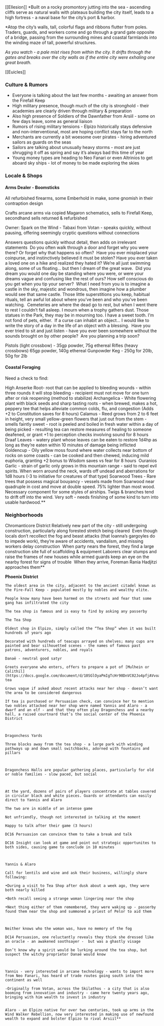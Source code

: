 [[Ellesion]]
*Built on a rocky promontory jutting into the sea - ascending cliffs serve as natural walls with plateaus building the city itself, leads to a high fortress - a naval base for the city’s port & harbor. 

*Atop the city’s walls, tall, colorful flags and ribbons flutter from poles. Traders, guards, and workers come and go through a grand gate opposite of a bridge, passing from the surrounding mines and coastal farmlands into the winding maze of tall, powerful structures.
  
*As you watch - a pale mist rises from within the city. It drifts through the gates and breaks over the city walls as if the entire city were exhaling one great breath.*

[[Euicles]]

### Culture & Rumors

- Everyone is talking about the last few months - awaiting an answer from the Firefall Keep
- High military presence, though much of the city is stronghold - their academies are clearly driven through military & preparation
- Also high presence of Soldiers of the Dawnfather from Arsiil - some on few days leave, some as general liaison 
- Rumors of rising military tensions - Elpizo historically stays defensive and non-interventional, most are hoping conflict stays far to the north 
- Merchants are currently a bit woesome over pirates - hiring adventured sailors as guards on the seas
- Sailors are talking about unusually heavy storms - most are just shrugging it off as spring and say it’s always bad this time of year 
- Young money types are heading to Neo Fanari or even Altrinios to get aboard sky ships - lot of money to be made exploring the skies

### Locale & Shops

#### Arms Dealer - Boomsticks

All refurbished firearms, some Emberhold in make, some gnomish in their contraption design

Crafts arcane arms via copied Magaron schematics, sells to Firefall Keep, secondhand sells returned & refurbished

Owner: Spark on the Wind - Tabaxi from Votan - speaks quickly, without pausing, offering seemingly cryptic questions without connections

Answers questions quickly without detail, then adds on irrelevant statements 
	Do you often walk through a door and forget why you were there? Or forget why that happens so often? 
	Have you ever misplaced your coinpurse, and instinctively believed it must be stolen?
	Have you ever taken a loved one on a hike and realized they hated it?
	We’re all just swimming along, some of us floating… but then I dream of the great wave. 
	Did you dream you would one day be standing where you were, or were your dreams vague and confusing like the rest of ours?
	How self conscious do you get when you tip your server? 
	What I need from you is to imagine a castle in the sky, majestic and wondrous, then imagine how a plumber would see that same castle.
	Those little superstitions you keep, habitual rituals, tell an awful lot about where you’ve been and who you’ve been watching. 
	Cemeteries are where the dead go to rest, but when I went there to rest I couldn’t fall asleep.
	I mourn when a trophy gathers dust. Those statues in the Park, they may be in mourning too.
	I have a sweet tooth. I’m not fond of pets, either. 
	If a curse can inhabit an object… I would like to write the story of a day in the life of an object with a blessing. 
	Have you ever tried to sit and just listen - have you ever been somewhere without the sounds brought on by other people? 
	Are you planning a trip soon? 

Pistols (light crossbow) - 35gp powder, 75g ethereal
Rifles (heavy crossbows) 65gp powder, 140g ethereal
Gunpowder Keg - 250g for 20lb, 50g for 2lb

#### Coastal Foraging
Need a check to find:

High
Anserke Root- root that can be applied to bleeding wounds - within three rounds it will stop bleeding - recipient must not move for one turn after or risk reopening (method to stabilize)
Archangelica - White flowering plant with black seeds and sharp tasting roots - when brewed, makes a hot, peppery tee that helps alleviate common colds, flu, and congestion (Adds +2 to Constitution saves for 8 hours)
Calamus - Reed grows from 2 to 6 feet in height, very small yellow-green flowers that just out from the stem - smells faintly sweet - root is peeled and boiled in fresh water within a day of being picked - resulting tea can restore measures of healing to someone deafened, or grant +1 to perception checks involving sound for 8 hours 
Draaf Leaves - watery plant whose leaves can be eaten to restore 1d4hp as long as they’re eaten within 10 minutes of damage being inflicted 
Goldencup - Oily yellow moss found where water collects near bottom of rocks on some coasts - can be cooked and then chewed, inducing mild euphoria, granting +2 bonus to Wisdom saves vs fear for 8 hours 
Ouranios Garlic - strain of garlic only grows in this mountain range - said to repel evil spirits. When worn around the neck, wards off undead and aberrations for 1d8 hours (-3 to initiative for creatures of that type)
Soarwood Trees - Rare trees that possess magical bouyancy - vessels made from Soarwood near quadruple in cost and move at double speed. 75% lighter than most wood. Necessary component for some styles of airships. Twigs & branches tend to drift off into the wind. Very soft - needs finishing of some kind to turn into usable hardwood.**

### Neighborhoods


Chromanticore District
	Relatively new part of the city - still undergoing construction, particularly along forested stretch being cleared 
	Even though locals don’t recollect the fog and beast attacks (that Ioanna’s gargoyles do to impede work), they’re aware of accidents, vandalism, and missing workers delay construction 
	When party nears the forest, they find a large construction site full of scaffolding & equipment
	Laborers clear stumps and raise the frames of new houses while armed guards keep an eye on the nearby forest for signs of trouble 
	When they arrive, Foreman Rania Hadjitzi approaches them**

**Phoenix District** 

	The oldest area in the city, adjacent to the ancient citadel known as the Fire-Fall Keep - populated mostly by nobles and wealthy elite. 
	
	People know many have been harmed on the streets and fear that some gang has infiltrated the city 
	
	The tea shop is famous and is easy to find by asking any passerby 
	
	The Tea Shop
	
	Oldest shop in Elpizo, simply called the “Tea Shop” when it was built hundreds of years ago
	
	Decorated with hundreds of teacups arrayed on shelves; many cups are painted and bear silhouetted scenes - the names of famous past patrons, adventurers, nobles, and royals 
	
	Danaë - neutral good satyr 
	
	Greets everyone who enters, offers to prepare a pot of [Mulhein or Calithil](https://docs.google.com/document/d/10SGlOyaPmIgTcHr90DnVC02Jo4pfjAVvoaYcwQl9Aio/edit) tea 
	
	Grows vague if asked about recent attacks near her shop - doesn’t want the area to be considered dangerous
	
	If tea is purchased or Persuasion check, can convince her to mention two nobles attacked near her shop were named Yannis and Alaro - a dwarf and an elf - and that they often play Dragonchess and a nearby hall, a raised courtnard that’s the social center of the Phoenix District 
	
	  
	
	Dragonchess Yards
	
	Three blocks away from the tea shop - a large park with winding pathways up and down small switchbacks, adorned with fountains and pillars
	
	  
	
	Dragonchess Halls are popular gathering places, particularly for old or noble families - slow paced, but social
	
	  
	
	At the yard, dozens of pairs of players concentrate at tables covered in circular black and white pieces. Guards or attendants can easily direct to Yannis and Alaro
	
	The two are in middle of an intense game
	
	Not unfriendly, though not interested in talking at the moment 
	
	Happy to talk after their game (3 hours)
	
	DC16 Persuasion can convince them to take a break and talk
	
	DC16 Insight can look at game and point out strategic opportunites to both sides, causing game to conclude in 10 minutes 
	
	  
	
	Yannis & Alaro
	
	Call for lentils and wine and ask their business, willingly share following:
	
	•During a visit to Tea Shop after dusk about a week ago, they were both nearly killed
	
	•Both recall seeing a strange woman lingering near the shop
	
	•Next thing either of them remembered, they were waking up - passerby found them near the shop and summoned a priest of Pelor to aid them 
	
	  
	
	Neither knows who the woman was, have no memory of the fog
	
	DC14 Persuasion, one reluctantly reveals they think she dressed like an oracle - an awakened soothsayer -  but was a ghastly visage 
	
	Don’t know why a spirit would be lurking around the tea shop, but suspect the witchy proprietor Danaë would know 
	
	  
	
	Yannis - very interested in arcane technology - wants to import more from Neo Fanari, has heard of trade routes going south into the continent as well
	
	-Originally from Votan, across the Skilathos - a city that is also booming from innovation and industry - came here twenty years ago, bringing with him wealth to invest in industry 
	
	  
	Alaro - an Elpizo native for over two centuries, took up arms in the Wind Walker Rebellion, now very interested in making use of newfound wealth to expand and bolster Elpizo to rival Arsiil**